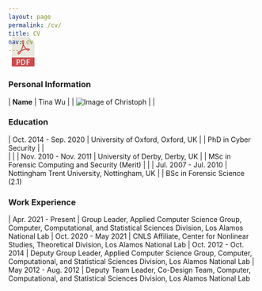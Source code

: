 ```yaml
---
layout: page
permalink: /cv/
title: CV
nav: cv
---
```


<!-- Place PDF download link at the top right. -->
<div class="row" style="margin-top: -3.5em;">
	<a class="ml-auto mr-2" href="/assets/pdf/vitae.pdf" target="_blank">
	  <img height="60px" src="/assets/img/pdf_icon.svg">
	</a>
</div>


### Personal Information ###

| **Name**               | Tina Wu
|                        | ![Image of Christoph](../assets/img/junghans.jpg)
|                        |


### Education ###

	
| Oct. 2014 - Sep. 2020	 | University of Oxford, Oxford, UK
|			 | PhD in Cyber Security 
|			 |										   
|                        |
| Nov. 2010 - Nov. 2011  | University of Derby, Derby, UK 
|                        | MSc in Forensic Computing and Security (Merit)
|			 |
| Jul. 2007 - Jul. 2010  | Nottingham Trent University, Nottingham, UK 
|                        | BSc in Forensic Science (2.1)	   


### Work Experience ###

<style>
table td:first-of-type {
    width: 11em;
}
</style>

| Apr. 2021 - Present    | Group Leader, Applied Computer Science Group, Computer, Computational, and Statistical Sciences Division, Los Alamos National Lab
| Oct. 2020 - May 2021    | CNLS Affiliate, Center for Nonlinear Studies, Theoretical Division, Los Alamos National Lab
| Oct. 2012 - Oct. 2014  | Deputy Group Leader, Applied Computer Science Group, Computer, Computational, and Statistical Sciences Division, Los Alamos National Lab
| May 2012  - Aug. 2012  | Deputy Team Leader, Co-Design Team, Computer, Computational, and Statistical Sciences Division, Los Alamos National Lab

